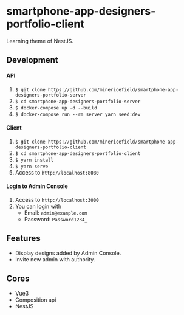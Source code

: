 # smartphone-app-designers-portfolio-client

Learning theme of NestJS.

## Development

#### API
1. `$ git clone https://github.com/minericefield/smartphone-app-designers-portfolio-server`
2. `$ cd smartphone-app-designers-portfolio-server`
3. `$ docker-compose up -d --build`
4. `$ docker-compose run --rm server yarn seed:dev`

#### Client
1. `$ git clone https://github.com/minericefield/smartphone-app-designers-portfolio-client`
2. `$ cd smartphone-app-designers-portfolio-client`
3. `$ yarn install`
4. `$ yarn serve`
5. Access to `http://localhost:8080`

#### Login to Admin Console
1. Access to `http://localhost:3000`
2. You can login with
    - Email: `admin@example.com`
    - Password: `Password1234_`

## Features
- Display designs added by Admin Console.
- Invite new admin with authority.

## Cores
- Vue3
- Composition api
- NestJS
